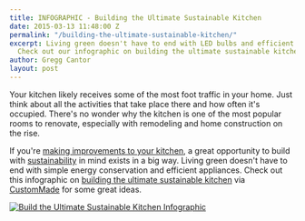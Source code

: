 ```yaml
---
title: INFOGRAPHIC - Building the Ultimate Sustainable Kitchen
date: 2015-03-13 11:48:00 Z
permalink: "/building-the-ultimate-sustainable-kitchen/"
excerpt: Living green doesn't have to end with LED bulbs and efficient kitchen appliances.
  Check out our infographic on building the ultimate sustainable kitchen.
author: Gregg Cantor
layout: post
---
```


Your kitchen likely receives some of the most foot traffic in your home. Just think about all the activities that take place there and how often it's occupied. There's no wonder why the kitchen is one of the most popular rooms to renovate, especially with remodeling and home construction on the rise.

If you're [making improvements to your kitchen](/san-diego-kitchen-remodeling-services), a great opportunity to build with [sustainability](/san-diego-green-home-construction) in mind exists in a big way. Living green doesn't have to end with simple energy conservation and efficient appliances. Check out this infographic on [building the ultimate sustainable kitchen](http://www.custommade.com/blog/sustainable-kitchen/) via [CustomMade](http://www.custommade.com/) for some great ideas.

<!-- Wrap Infographic in external link to original img file on custommade.com -->
[![Build the Ultimate Sustainable Kitchen Infographic](/uploads/kitchen-embed.jpg "{{ page.title }}")](https://www.custommade.com/blog/content/uploads/2015/02/kitchen-001.jpg)
